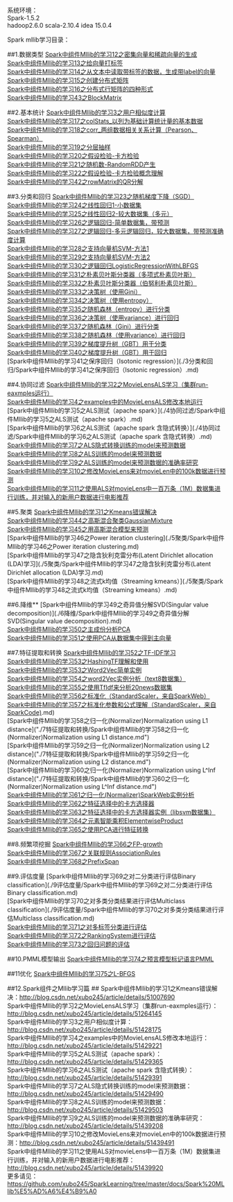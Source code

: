 
系统环境：  
Spark-1.5.2  
hadoop2.6.0
scala-2.10.4
idea 15.0.4

Spark mllib学习目录：

##1.数据类型
[Spark中组件Mllib的学习12之密集向量和稀疏向量的生成](./1数据类型/Spark中组件Mllib的学习12之密集向量和稀疏向量的生成.md)  
[Spark中组件Mllib的学习13之给向量打标签](./1数据类型/Spark中组件Mllib的学习13之给向量打标签.md)  
[Spark中组件Mllib的学习14之从文本中读取带标签的数据，生成带label的向量](./1数据类型/Spark中组件Mllib的学习14之从文本中读取带标签的数据，生成带label的向量.md)  
[Spark中组件Mllib的学习15之创建分布式矩阵](./1数据类型/Spark中组件Mllib的学习15之创建分布式矩阵.md)  
[Spark中组件Mllib的学习16之分布式行矩阵的四种形式](./1数据类型/Spark中组件Mllib的学习16之分布式行矩阵的四种形式.md)  
[Spark中组件Mllib的学习43之BlockMatrix](./1数据类型/Spark中组件Mllib的学习43之BlockMatrix.md)  
	
##2.基本统计
[Spark中组件Mllib的学习3之用户相似度计算](./2基本统计/Spark中组件Mllib的学习3之用户相似度计算.md)  
[Spark中组件Mllib的学习17之colStats_以列为基础计算统计量的基本数据](./2基本统计/Spark中组件Mllib的学习17之colStats_以列为基础计算统计量的基本数据.md)  
[Spark中组件Mllib的学习18之corr_两组数据相关关系计算（Pearson、Spearman）](./2基本统计/Spark中组件Mllib的学习18之corr_两组数据相关关系计算（Pearson、Spearman）.md)  
[Spark中组件Mllib的学习19之分层抽样](./2基本统计/Spark中组件Mllib的学习19之分层抽样.md)  
[Spark中组件Mllib的学习20之假设检验-卡方检验](./2基本统计/Spark中组件Mllib的学习20之假设检验-卡方检验.md)  
[Spark中组件Mllib的学习21之随机数-RandomRDD产生](./2基本统计/Spark中组件Mllib的学习21之随机数-RandomRDD产生.md)  
[Spark中组件Mllib的学习22之假设检验-卡方检验概念理解](./2基本统计/Spark中组件Mllib的学习22之假设检验-卡方检验概念理解.md)  
[Spark中组件Mllib的学习42之rowMatrix的QR分解](./2基本统计/Spark中组件Mllib的学习42之rowMatrix的QR分解.md) 

##3.分类和回归
[Spark中组件Mllib的学习23之随机梯度下降（SGD）](./3分类和回归/Spark中组件Mllib的学习23之随机梯度下降（SGD）.md)  
[Spark中组件Mllib的学习24之线性回归1-小数据集](./3分类和回归/Spark中组件Mllib的学习24之线性回归1-小数据集.md)  
[Spark中组件Mllib的学习25之线性回归2-较大数据集（多元）](./3分类和回归/Spark中组件Mllib的学习25之线性回归2-较大数据集（多元）.md)  
[Spark中组件Mllib的学习26之逻辑回归-简单数据集，带预测](./3分类和回归/Spark中组件Mllib的学习26之逻辑回归-简单数据集，带预测.md)  
[Spark中组件Mllib的学习27之逻辑回归-多元逻辑回归，较大数据集，带预测准确度计算](./3分类和回归/Spark中组件Mllib的学习27之逻辑回归-多元逻辑回归，较大数据集，带预测准确度计算.md)  
[Spark中组件Mllib的学习28之支持向量机SVM-方法1](./3分类和回归/Spark中组件Mllib的学习28之支持向量机SVM-方法1.md)  
[Spark中组件Mllib的学习29之支持向量机SVM-方法2](./3分类和回归/Spark中组件Mllib的学习29之支持向量机SVM-方法2.md)  
[Spark中组件Mllib的学习30之逻辑回归LogisticRegressionWithLBFGS](./3分类和回归/Spark中组件Mllib的学习30之逻辑回归LogisticRegressionWithLBFGS.md)  
[Spark中组件Mllib的学习31之朴素贝叶斯分类器（多项式朴素贝叶斯）](./3分类和回归/Spark中组件Mllib的学习31之朴素贝叶斯分类器（多项式朴素贝叶斯）.md)  
[Spark中组件Mllib的学习32之朴素贝叶斯分类器（伯努利朴素贝叶斯）](./3分类和回归/Spark中组件Mllib的学习32之朴素贝叶斯分类器（伯努利朴素贝叶斯）_.md)  
[Spark中组件Mllib的学习33之决策树（使用Gini）](./3分类和回归/Spark中组件Mllib的学习33之决策树（使用Gini）.md)  
[Spark中组件Mllib的学习34之决策树（使用entropy）](./3分类和回归/Spark中组件Mllib的学习34之决策树（使用entropy）_.md)  
[Spark中组件Mllib的学习35之随机森林（entropy）进行分类](./3分类和回归/Spark中组件Mllib的学习35之随机森林（entropy）进行分类.md)  
[Spark中组件Mllib的学习36之决策树（使用variance）进行回归](./3分类和回归/Spark中组件Mllib的学习36之决策树（使用variance）进行回归.md)  
[Spark中组件Mllib的学习37之随机森林（Gini）进行分类](./3分类和回归/Spark中组件Mllib的学习37之随机森林（Gini）进行分类.md)  
[Spark中组件Mllib的学习38之随机森林（使用variance）进行回归](./3分类和回归/Spark中组件Mllib的学习38之随机森林（使用variance）进行回归.md)  
[Spark中组件Mllib的学习39之梯度提升树（GBT）用于分类](./3分类和回归/Spark中组件Mllib的学习39之梯度提升树（GBT）用于分类_.md)  
[Spark中组件Mllib的学习40之梯度提升树（GBT）用于回归](./3分类和回归/Spark中组件Mllib的学习40之梯度提升树（GBT）用于回归_.md)  
[Spark中组件Mllib的学习41之保序回归（Isotonic regression）](./3分类和回归/Spark中组件Mllib的学习41之保序回归（Isotonic regression）.md)  

##4.协同过滤
[Spark中组件Mllib的学习2之MovieLensALS学习（集群run-eaxmples运行）](./4协同过滤/Spark中组件Mllib的学习2之MovieLensALS学习（集群run-eaxmples运行）.md)  
[Spark中组件Mllib的学习4之examples中的MovieLensALS修改本地运行](./4协同过滤/Spark中组件Mllib的学习4之examples中的MovieLensALS修改本地运行.md)  
[Spark中组件Mllib的学习5之ALS测试（apache spark）](./4协同过滤/Spark中组件Mllib的学习5之ALS测试（apache spark）.md)  
[Spark中组件Mllib的学习6之ALS测试（apache spark 含隐式转换）](./4协同过滤/Spark中组件Mllib的学习6之ALS测试（apache spark 含隐式转换）.md)  
[Spark中组件Mllib的学习7之ALS隐式转换训练的model来预测数据](./4协同过滤/Spark中组件Mllib的学习7之ALS隐式转换训练的model来预测数据.md)  
[Spark中组件Mllib的学习8之ALS训练的model来预测数据](./4协同过滤/Spark中组件Mllib的学习8之ALS训练的model来预测数据.md)  
[Spark中组件Mllib的学习9之ALS训练的model来预测数据的准确率研究](./4协同过滤/Spark中组件Mllib的学习9之ALS训练的model来预测数据的准确率研究.md)  
[Spark中组件Mllib的学习10之修改MovieLens来对movieLen中的100k数据进行预测](./4协同过滤/Spark中组件Mllib的学习10之修改MovieLens来对movieLen中的100k数据进行预测.md)  
[Spark中组件Mllib的学习11之使用ALS对movieLens中一百万条（1M）数据集进行训练，并对输入的新用户数据进行电影推荐](./4协同过滤/Spark中组件Mllib的学习11之使用ALS对movieLens中一百万条（1M）数据集进行训练，并对输入的新用户数据进行电影推荐.md)  

##5.聚类
[Spark中组件Mllib的学习1之Kmeans错误解决](./5聚类/Spark中组件Mllib的学习1之Kmeans错误解决.md)  
[Spark中组件Mllib的学习44之高斯混合聚类GaussianMixture](./5聚类/Spark中组件Mllib的学习44之高斯混合聚类GaussianMixture.md)  
[Spark中组件Mllib的学习45之用高斯混合模型来预测](./5聚类/Spark中组件Mllib的学习45之用高斯混合模型来预测.md)  
[Spark中组件Mllib的学习46之Power iteration clustering](./5聚类/Spark中组件Mllib的学习46之Power iteration clustering.md)  
[Spark中组件Mllib的学习47之隐含狄利克雷分布(Latent Dirichlet allocation (LDA)学习](./5聚类/Spark中组件Mllib的学习47之隐含狄利克雷分布(Latent Dirichlet allocation (LDA)学习.md)  
[Spark中组件Mllib的学习48之流式k均值（Streaming kmeans）](./5聚类/Spark中组件Mllib的学习48之流式k均值（Streaming kmeans）.md)  


##6.降维**
[Spark中组件Mllib的学习49之奇异值分解SVD(Singular value decomposition)](./6降维/Spark中组件Mllib的学习49之奇异值分解SVD(Singular value decomposition).md)  
[Spark中组件Mllib的学习50之主成份分析PCA](./6降维/Spark中组件Mllib的学习50之主成份分析PCA.md)  
[Spark中组件Mllib的学习51之使用PCA从数据集中得到主向量](./6降维/Spark中组件Mllib的学习51之使用PCA从数据集中得到主向量.md)  

##7.特征提取和转换
[Spark中组件Mllib的学习52之TF-IDF学习](./7特征提取和转换/Spark中组件Mllib的学习52之TF-IDF学习.md)  
[Spark中组件Mllib的学习53之HashingTF理解和使用](./7特征提取和转换/Spark中组件Mllib的学习53之HashingTF理解和使用.md)  
[Spark中组件Mllib的学习53之Word2Vec简单实例](./7特征提取和转换/Spark中组件Mllib的学习53之Word2Vec简单实例.md)  
[Spark中组件Mllib的学习54之word2Vec实例分析（text8数据集）](./7特征提取和转换/Spark中组件Mllib的学习54之word2Vec实例分析（text8数据集）.md)  
[Spark中组件Mllib的学习55之使用TfIdf来分析20news数据集](./7特征提取和转换/Spark中组件Mllib的学习55之使用TfIdf来分析20news数据集.md)  
[Spark中组件Mllib的学习56之标准化（StandardScaler，来自SparkWeb）](./7特征提取和转换/Spark中组件Mllib的学习56之标准化（StandardScaler，来自SparkWeb）.md)  
[Spark中组件Mllib的学习57之标准化参数和公式理解（StandardScaler，来自SparkCode)](./7特征提取和转换/Spark中组件Mllib的学习57之标准化参数和公式理解（StandardScaler，来自SparkCode).md)  
[Spark中组件Mllib的学习58之归一化(Normalizer)Normalization using L1 distance]("./7特征提取和转换/Spark中组件Mllib的学习58之归一化(Normalizer)Normalization using L1 distance.md")  
[Spark中组件Mllib的学习59之归一化(Normalizer)Normalization using L2 distance]("./7特征提取和转换/Spark中组件Mllib的学习59之归一化(Normalizer)Normalization using L2 distance.md")  
[Spark中组件Mllib的学习60之归一化(Normalizer)Normalization using L^Inf distance]("./7特征提取和转换/Spark中组件Mllib的学习60之归一化(Normalizer)Normalization using L^Inf distance.md")  
[Spark中组件Mllib的学习61之归一化(Normalizer)SparkWeb实例分析]("./7特征提取和转换/Spark中组件Mllib的学习61之归一化(Normalizer)SparkWeb实例分析.md")  
[Spark中组件Mllib的学习62之特征选择中的卡方选择器](./7特征提取和转换/Spark中组件Mllib的学习62之特征选择中的卡方选择器.md)  
[Spark中组件Mllib的学习63之特征选择中的卡方选择器实例（libsvm数据集）]("./7特征提取和转换/Spark中组件Mllib的学习63之特征选择中的卡方选择器实例（libsvm数据集）.md")  
[Spark中组件Mllib的学习64之元素智能乘积ElementwiseProduct](./7特征提取和转换/Spark中组件Mllib的学习64之元素智能乘积ElementwiseProduct.md)  
[Spark中组件Mllib的学习65之使用PCA进行特征转换](./7特征提取和转换/Spark中组件Mllib的学习65之使用PCA进行特征转换.md)  

##8.频繁项挖掘
[Spark中组件Mllib的学习66之FP-growth](./8频繁项挖掘/Spark中组件Mllib的学习66之FP-growth.md)  
[Spark中组件Mllib的学习67之关联规则AssociationRules](./8频繁项挖掘/Spark中组件Mllib的学习67之关联规则AssociationRules.md)  
[Spark中组件Mllib的学习68之PrefixSpan](./8频繁项挖掘/Spark中组件Mllib的学习68之PrefixSpan.md)  

##9.评估度量
[Spark中组件Mllib的学习69之对二分类进行评估Binary classification](./9评估度量/Spark中组件Mllib的学习69之对二分类进行评估Binary classification.md)  
[Spark中组件Mllib的学习70之对多类分类结果进行评估Multiclass classification](./9评估度量/Spark中组件Mllib的学习70之对多类分类结果进行评估Multiclass classification.md)  
[Spark中组件Mllib的学习71之对多标签分类进行评估](./9评估度量/Spark中组件Mllib的学习71之对多标签分类进行评估.md)  
[Spark中组件Mllib的学习72之RankingSystem进行评估](./9评估度量/Spark中组件Mllib的学习72之RankingSystem进行评估.md)  
[Spark中组件Mllib的学习73之回归问题的评估](./9评估度量/Spark中组件Mllib的学习73之回归问题的评估.md)  

##10.PMML模型输出
[Spark中组件Mllib的学习74之预言模型标记语言PMML](./10PMML模型输出/Spark中组件Mllib的学习74之预言模型标记语言PMML.md)  
	
##11优化
[Spark中组件Mllib的学习75之L-BFGS](./11优化/Spark中组件Mllib的学习75之L-BFGS.md)  

##12.Spark组件之Mllib学习篇 ##
Spark中组件Mllib的学习1之Kmeans错误解决：http://blog.csdn.net/xubo245/article/details/51007690  
Spark中组件Mllib的学习2之MovieLensALS学习（集群run-eaxmples运行）：http://blog.csdn.net/xubo245/article/details/51264145  
Spark中组件Mllib的学习3之用户相似度计算：http://blog.csdn.net/xubo245/article/details/51428175  
Spark中组件Mllib的学习4之examples中的MovieLensALS修改本地运行：http://blog.csdn.net/xubo245/article/details/51429221  
Spark中组件Mllib的学习5之ALS测试（apache spark）：http://blog.csdn.net/xubo245/article/details/51429365  
Spark中组件Mllib的学习6之ALS测试（apache spark 含隐式转换）：http://blog.csdn.net/xubo245/article/details/51429391  
Spark中组件Mllib的学习7之ALS隐式转换训练的model来预测数据：http://blog.csdn.net/xubo245/article/details/51429490  
Spark中组件Mllib的学习8之ALS训练的model来预测数据：http://blog.csdn.net/xubo245/article/details/51429503  
Spark中组件Mllib的学习9之ALS训练的model来预测数据的准确率研究：http://blog.csdn.net/xubo245/article/details/51439208  
Spark中组件Mllib的学习10之修改MovieLens来对movieLen中的100k数据进行预测：http://blog.csdn.net/xubo245/article/details/51439491   
Spark中组件Mllib的学习11之使用ALS对movieLens中一百万条（1M）数据集进行训练，并对输入的新用户数据进行电影推荐：http://blog.csdn.net/xubo245/article/details/51439920   
更多请见：https://github.com/xubo245/SparkLearning/tree/master/docs/Spark%20MLlib%E5%AD%A6%E4%B9%A0